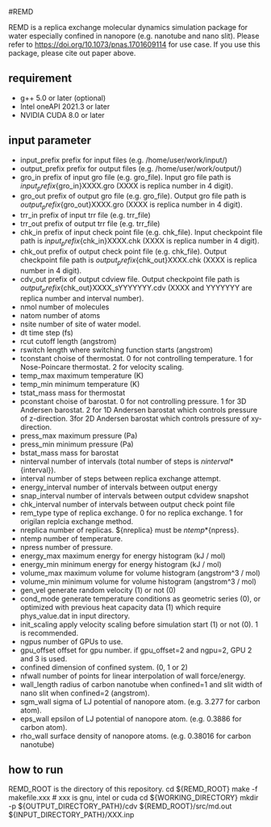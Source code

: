 #REMD

REMD is a replica exchange molecular dynamics simulation package for water especially confined in nanopore (e.g. nanotube and nano slit).
Please refer to https://doi.org/10.1073/pnas.1701609114 for use case.
If you use this package, please cite out paper above.

## requirement
- g++ 5.0 or later
(optional)
- Intel oneAPI 2021.3 or later
- NVIDIA CUDA 8.0 or later

## input parameter
- input_prefix
  prefix for input files (e.g. /home/user/work/input/)
- output_prefix
  prefix for output files (e.g. /home/user/work/output/)
- gro_in
  prefix of input gro file (e.g. gro_file). Input gro file path is ${input_prefix}${gro_in}XXXX.gro (XXXX is replica number in 4 digit).
- gro_out
  prefix of output gro file (e.g. gro_file). Output gro file path is ${output_prefix}${gro_out}XXXX.gro (XXXX is replica number in 4 digit).
- trr_in
  prefix of input trr file (e.g. trr_file)
- trr_out
  prefix of output trr file (e.g. trr_file)
- chk_in
  prefix of input check point file (e.g. chk_file). Input checkpoint file path is ${input_prefix}${chk_in}XXXX.chk (XXXX is replica number in 4 digit).
- chk_out
  prefix of output check point file (e.g. chk_file). Output checkpoint file path is ${output_prefix}${chk_out}XXXX.chk (XXXX is replica number in 4 digit).
- cdv_out
  prefix of output cdview file. Output checkpoint file path is ${output_prefix}${chk_out}XXXX_sYYYYYYY.cdv (XXXX and YYYYYYY are replica number and interval number).
- nmol
  number of molecules
- natom
  number of atoms
- nsite
  number of site of water model.
- dt
  time step (fs)
- rcut
  cutoff length (angstrom)
- rswitch
  length where switching function starts (angstrom)
- tconstant
  choise of thermostat. 0 for not controlling temperature. 1 for Nose-Poincare thermostat. 2 for velocity scaling.
- temp_max
  maximum temperature (K)
- temp_min
  minimum temperature (K)
- tstat_mass
  mass for thermostat
- pconstant
  choise of barostat. 0 for not controlling pressure. 1 for 3D Andersen barostat. 2 for 1D Andersen barostat which controls pressure of z-direction. 3for 2D Andersen barostat which controls pressure of xy-direction.
- press_max
  maximum pressure (Pa)
- press_min
  minimum pressure (Pa)
- bstat_mass
  mass for barostat
- ninterval
  number of intervals (total number of steps is ${ninterval}*${interval}).
- interval
  number of steps between replica exchange attempt.
- energy_interval
  number of intervals between output energy
- snap_interval
  number of intervals between output cdvidew snapshot
- chk_interval
  number of intervals between output check point file
- rem_type
  type of replica exchange. 0 for no replica exchange. 1 for origilan replcia exchange method.
- nreplica
  number of replicas. ${nreplica} must be ${ntemp}*${npress}.
- ntemp
  number of temperature.
- npress
  number of pressure.
- energy_max
  maximum energy for energy histogram (kJ / mol)
- energy_min
  minimum energy for energy histogram (kJ / mol)
- volume_max
  maximum volume for volume histogram (angstrom^3 / mol)
- volume_min
  minimum volume for volume histogram (angstrom^3 / mol)
- gen_vel
  generate random velocity (1) or not (0)
- cond_mode
  generate temperature conditions as geometric series (0), or optimized with previous heat capacity data (1) which require phys_value.dat in input directory.
- init_scaling
  apply velocity scaling before simulation start (1) or not (0). 1 is recommended.
- ngpus
  number of GPUs to use.
- gpu_offset
  offset for gpu number. if gpu_offset=2 and ngpu=2, GPU 2 and 3 is used.
- confined
  dimension of confined system. (0, 1 or 2)
- nfwall
  number of points for linear interpolation of wall force/energy.
- wall_length
  radius of carbon nanotube when confined=1 and slit width of nano slit when confined=2 (angstrom).
- sgm_wall
  sigma of LJ potential of nanopore atom. (e.g. 3.277 for carbon atom).
- eps_wall
  epsilon of LJ potential of nanopore atom. (e.g. 0.3886 for carbon atom).
- rho_wall
  surface density of nanopore atoms. (e.g. 0.38016 for carbon nanotube)

## how to run
REMD_ROOT is the directory of this repository.
cd ${REMD_ROOT}
make -f makefile.xxx # xxx is gnu, intel or cuda
cd ${WORKING_DIRECTORY}
mkdir -p ${OUTPUT_DIRECTORY_PATH}/cdv
${REMD_ROOT}/src/md.out ${INPUT_DIRECTORY_PATH}/XXX.inp